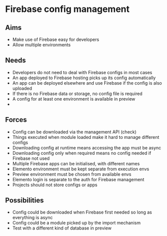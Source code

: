 Firebase config management
==========================

Aims
----

- Make use of Firebase easy for developers
- Allow multiple environments

Needs
-----

- Developers do not need to deal with Firebase configs in most cases
- An app deployed to Firebase hosting picks up its config automatically
- An app can be deployed elsewhere and use Firebase if the config is also uploaded
- If there is no Firebase data or storage, no config file is required
- A config for at least one environment is available in preview
- 


Forces
------
- Config can be downloaded via the management API (check)
- Things executed when module loaded make it hard to manage different configs
- Downloading config at runtime means accessing the app must be async
- Downloading config only when required means no config needed if Firebase not used
- Multiple Firebase apps can be initialised, with different names
- Elemento environment must be kept separate from execution envs
- Preview environment must be chosen from available envs
- Elemento login is separate to the auth for Firebase management
- Projects should not store configs or apps 


Possibilities
-------------
- Config could be downloaded when Firebase first needed so long as everything is async
- Config could be a module picked up by the import mechanism
- Test with a different kind of database in preview